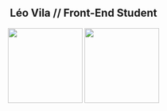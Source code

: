 

<div align="center"><h2>Léo Vila // Front-End Student</h2>

<img height="150em" src="https://github-readme-stats.vercel.app/api?username=leovilaeu&show_icons=true&theme=synthwave&include_all_commits=true&count_private=true"/>
<img height="150em" src="https://github-readme-stats.vercel.app/api/top-langs/?username=leovilaeu&layout=compact&langs_count=7&theme=synthwave"/>

</div>
<code>
<script> frontEndDev = false;
function techPro() {
    if (frontEndDev == false) {
       return "I'm a Front-End student!"
    } else {
        return "Hire me"
 }
 console.log(techPro());
 </script></code>
